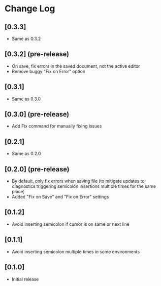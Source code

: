 # Change Log

## [0.3.3]
- Same as 0.3.2

## [0.3.2] (pre-release)
- On save, fix errors in the saved document, not the active editor
- Remove buggy "Fix on Error" option

## [0.3.1]
- Same as 0.3.0

## [0.3.0] (pre-release)
- Add Fix command for manually fixing issues

## [0.2.1]
- Same as 0.2.0

## [0.2.0] (pre-release)
- By default, only fix errors when saving file (to mitigate updates to diagnostics triggering semicolon insertions multiple times for the same place)
- Added "Fix on Save" and "Fix on Error" settings

## [0.1.2]
- Avoid inserting semicolon if cursor is on same or next line

## [0.1.1]
- Avoid inserting semicolon multiple times in some environments

## [0.1.0]
- Initial release